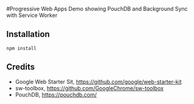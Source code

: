 #Progressive Web Apps Demo showing PouchDB and Background Sync with Service Worker

## Installation

``
npm install
``

## Credits

- Google Web Starter Sit, https://github.com/google/web-starter-kit
- sw-toolbox, https://github.com/GoogleChrome/sw-toolbox 
- PouchDB, https://pouchdb.com/
